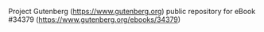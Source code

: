 Project Gutenberg (https://www.gutenberg.org) public repository for eBook #34379 (https://www.gutenberg.org/ebooks/34379)
